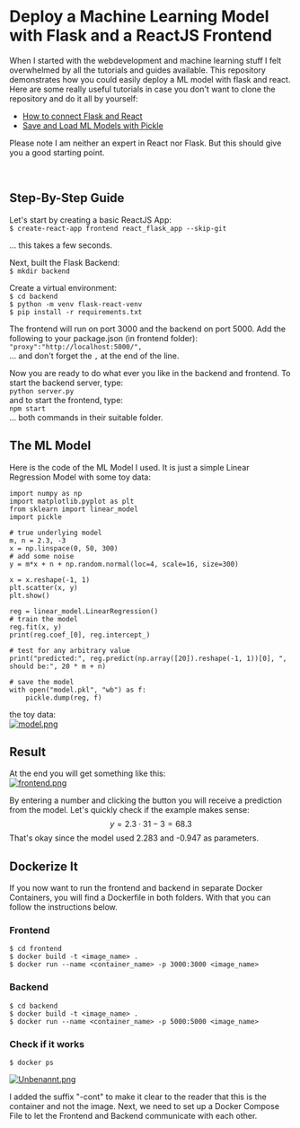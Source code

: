 # Deploy a Machine Learning Model with Flask and a ReactJS Frontend
When I started with the webdevelopment and machine learning stuff I felt overwhelmed by all the tutorials and guides available. This repository demonstrates how you could easily deploy a ML model with flask and react. Here are some really useful tutorials in case you don't want to clone the repository and do it all by yourself:
- [How to connect Flask and React](https://www.geeksforgeeks.org/how-to-connect-reactjs-with-flask-api/)
- [Save and Load ML Models with Pickle](https://machinelearningmastery.com/save-load-machine-learning-models-python-scikit-learn/)

Please note I am neither an expert in React nor Flask. But this should give you a good starting point.

</br>

## Step-By-Step Guide

Let's start by creating a basic ReactJS App:</br>
`$ create-react-app frontend react_flask_app --skip-git` </br>

... this takes a few seconds.
</br>

Next, built the Flask Backend:</br>
`$ mkdir backend`</br>

Create a virtual environment:</br>
`$ cd backend`</br>
`$ python -m venv flask-react-venv`</br>
`$ pip install -r requirements.txt`</br>

The frontend will run on port 3000 and the backend on port 5000. Add the following to your package.json (in frontend folder):
`"proxy":"http://localhost:5000/",`</br>
... and don't forget the `,` at the end of the line.

Now you are ready to do what ever you like in the backend and frontend. To start the backend server, type:</br>
`python server.py`</br>
and to start the frontend, type:</br>
`npm start`</br>
... both commands in their suitable folder.


## The ML Model
Here is the code of the ML Model I used. It is just a simple Linear Regression Model with some toy data:</br>
```
import numpy as np
import matplotlib.pyplot as plt
from sklearn import linear_model
import pickle

# true underlying model
m, n = 2.3, -3
x = np.linspace(0, 50, 300)
# add some noise
y = m*x + n + np.random.normal(loc=4, scale=16, size=300)

x = x.reshape(-1, 1)
plt.scatter(x, y)
plt.show()

reg = linear_model.LinearRegression()
# train the model
reg.fit(x, y)
print(reg.coef_[0], reg.intercept_)

# test for any arbitrary value
print("predicted:", reg.predict(np.array([20]).reshape(-1, 1))[0], ", should be:", 20 * m + n)

# save the model
with open("model.pkl", "wb") as f:
    pickle.dump(reg, f)
```
the toy data:</br>
[![model.png](https://i.postimg.cc/XvNK5x5y/model.png)](https://postimg.cc/9DSq5dJW)


## Result
At the end you will get something like this:</br>
[![frontend.png](https://i.postimg.cc/3RxHPMvJ/frontend.png)](https://postimg.cc/sBq8hNmt)

By entering a number and clicking the button you will receive a prediction from the model. Let's quickly check if the example makes sense: </br>
$$ y = 2.3 \cdot 31 - 3 =  68.3 $$
That's okay since the model used 2.283 and -0.947 as parameters.

## Dockerize It
If you now want to run the frontend and backend in separate Docker Containers, you will find a Dockerfile in both folders. With that you can follow the instructions below.
### Frontend
`$ cd frontend`</br>
`$ docker build -t <image_name> .`</br>
`$ docker run --name <container_name> -p 3000:3000 <image_name>`

### Backend
`$ cd backend`</br>
`$ docker build -t <image_name> .`</br>
`$ docker run --name <container_name> -p 5000:5000 <image_name>`

### Check if it works
`$ docker ps`

[![Unbenannt.png](https://i.postimg.cc/GmMFH8gW/Unbenannt.png)](https://postimg.cc/YvWGP9HR)

I added the suffix "-cont" to make it clear to the reader that this is the container and not the image. Next, we need to set up a Docker Compose File to let the Frontend and Backend communicate with each other.
